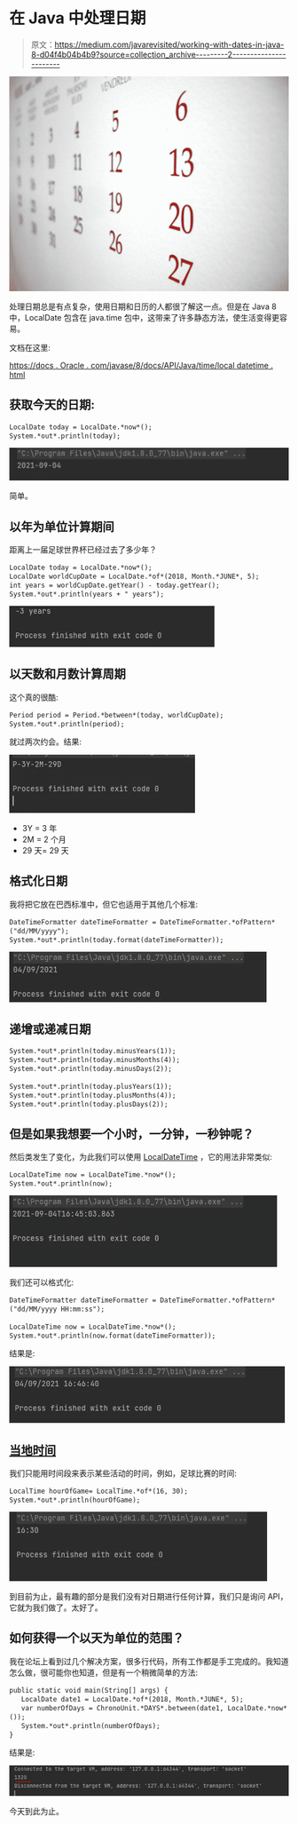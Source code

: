 # 在 Java 中处理日期

> 原文：<https://medium.com/javarevisited/working-with-dates-in-java-8-d04f4b04b4b9?source=collection_archive---------2----------------------->

![](img/97c814c7e36f093a7acdcfe0888a6e8f.png)

处理日期总是有点复杂，使用日期和日历的人都很了解这一点。但是在 Java 8 中，LocalDate 包含在 java.time 包中，这带来了许多静态方法，使生活变得更容易。

文档在这里:

[https://docs . Oracle . com/javase/8/docs/API/Java/time/local datetime . html](https://docs.oracle.com/javase/8/docs/api/java/time/LocalDateTime.html)

## 获取今天的日期:

```
LocalDate today = LocalDate.*now*();
System.*out*.println(today);
```

[![](img/26edca0e5a2fc3a76f78baaae0bd0abf.png)](https://javarevisited.blogspot.com/2015/03/20-examples-of-date-and-time-api-from-Java8.html)

简单。

## 以年为单位计算期间

距离上一届足球世界杯已经过去了多少年？

```
LocalDate today = LocalDate.*now*();
LocalDate worldCupDate = LocalDate.*of*(2018, Month.*JUNE*, 5);
int years = worldCupDate.getYear() - today.getYear();
System.*out*.println(years + " years");
```

[![](img/0daa96be106e9b2ff2f607f420a77400.png)](https://javarevisited.blogspot.com/2017/02/17-examples-of-calendar-and-date-in-java.html)

## 以天数和月数计算周期

这个真的很酷:

```
Period period = Period.*between*(today, worldCupDate);
System.*out*.println(period);
```

就过两次约会。结果:

[![](img/f7b070192f6b31009e9be81915635f20.png)](http://www.java67.com/2016/10/how-to-parse-string-to-localdate-in-Java8-DateTimeFormatter-Example.html)

*   3Y = 3 年
*   2M = 2 个月
*   29 天= 29 天

## 格式化日期

我将把它放在巴西标准中，但它也适用于其他几个标准:

```
DateTimeFormatter dateTimeFormatter = DateTimeFormatter.*ofPattern*("dd/MM/yyyy");
System.*out*.println(today.format(dateTimeFormatter));
```

[![](img/572bbe48e3d7ca255f6cd49427f59a8b.png)](http://www.java67.com/2016/10/how-to-parse-string-to-localdate-in-Java8-DateTimeFormatter-Example.html)

## 递增或递减日期

```
System.*out*.println(today.minusYears(1));
System.*out*.println(today.minusMonths(4));
System.*out*.println(today.minusDays(2));

System.*out*.println(today.plusYears(1));
System.*out*.println(today.plusMonths(4));
System.*out*.println(today.plusDays(2));
```

## 但是如果我想要一个小时，一分钟，一秒钟呢？

然后类发生了变化，为此我们可以使用 [LocalDateTime](https://javarevisited.blogspot.com/2017/01/how-to-create-localdatetime-in-java-8.html) ，它的用法非常类似:

```
LocalDateTime now = LocalDateTime.*now*();
System.*out*.println(now);
```

[![](img/1a17d0707c368b4bebf90035bbd9306e.png)](http://www.java67.com/2016/03/how-to-convert-javautildate-to-javasqlTimestamp-JDBC.html)

我们还可以格式化:

```
DateTimeFormatter dateTimeFormatter = DateTimeFormatter.*ofPattern*("dd/MM/yyyy HH:mm:ss");

LocalDateTime now = LocalDateTime.*now*();
System.*out*.println(now.format(dateTimeFormatter));
```

结果是:

![](img/b11b626516dafbd08e07bf89739c7139.png)

## [当地时间](https://www.java67.com/2019/05/10-example-of-localdate-localtime-and-localdatetime-zoneddatetime-in-java.html)

我们只能用时间段来表示某些活动的时间，例如，足球比赛的时间:

```
LocalTime hourOfGame= LocalTime.*of*(16, 30);
System.*out*.println(hourOfGame);
```

[![](img/241d998fa472941a2f508b3cd84811dc.png)](http://www.java67.com/2016/10/how-to-parse-string-to-localdate-in-Java8-DateTimeFormatter-Example.html)

到目前为止，最有趣的部分是我们没有对日期进行任何计算，我们只是询问 API，它就为我们做了。太好了。

## 如何获得一个以天为单位的范围？

我在论坛上看到过几个解决方案，很多行代码，所有工作都是手工完成的。我知道怎么做，很可能你也知道，但是有一个稍微简单的方法:

```
public static void main(String[] args) {
   LocalDate date1 = LocalDate.*of*(2018, Month.*JUNE*, 5);
   var numberOfDays = ChronoUnit.*DAYS*.between(date1, LocalDate.*now*());
   System.*out*.println(numberOfDays);
}
```

结果是:

[![](img/c967602481db5886fa428e5fabfc0cd3.png)](http://javarevisited.blogspot.sg/2015/07/how-to-find-number-of-days-between-two-dates-in-java.html)

今天到此为止。
